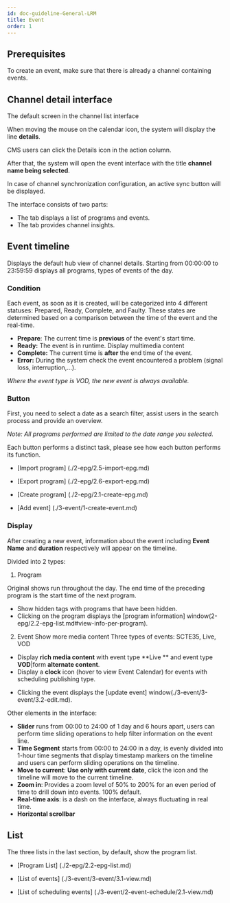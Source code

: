 ```yaml
---
id: doc-guideline-General-LRM
title: Event
order: 1
---
```


## Prerequisites

To create an event, make sure that there is already a channel containing events.

## Channel detail interface

The default screen in the channel list interface

When moving the mouse on the calendar icon, the system will display the line **details**.

CMS users can click the Details icon in the action column.

After that, the system will open the event interface with the title **channel name being selected**.

In case of channel synchronization configuration, an active sync button will be displayed.

The interface consists of two parts:

- The tab displays a list of programs and events.
- The tab provides channel insights.

## Event timeline

Displays the default hub view of channel details. Starting from 00:00:00 to 23:59:59 displays all programs, types of events of the day.

### Condition

Each event, as soon as it is created, will be categorized into 4 different statuses: Prepared, Ready, Complete, and Faulty. These states are determined based on a comparison between the time of the event and the real-time.

- **Prepare**: The current time is **previous** of the event's start time.
- **Ready:** The event is in runtime. Display multimedia content
- **Complete:** The current time is **after** the end time of the event.
- **Error:** During the system check the event encountered a problem (signal loss, interruption,...).

_Where the event type is VOD, the new event is always available._

### Button

First, you need to select a date as a search filter, assist users in the search process and provide an overview.

_Note: All programs performed are limited to the date range you selected._

Each button performs a distinct task, please see how each button performs its function.

- [Import program] (./2-epg/2.5-import-epg.md)

- [Export program] (./2-epg/2.6-export-epg.md)

- [Create program] (./2-epg/2.1-create-epg.md)

- [Add event] (./3-event/1-create-event.md)

### Display

After creating a new event, information about the event including **Event Name** and **duration** respectively will appear on the timeline.

Divided into 2 types:

1. Program

Original shows run throughout the day. The end time of the preceding program is the start time of the next program.

- Show hidden tags with programs that have been hidden.
- Clicking on the program displays the [program information] window(2-epg/2.2-epg-list.md#view-info-per-program).

2. Event
   Show more media content
   Three types of events: SCTE35, Live, VOD

- Display **rich media content** with event type \*\*Live \*\* and event type **VOD**|form **alternate content**.
- Display a **clock** icon (hover to view Event Calendar) for events with scheduling publishing type.

<!-- - Hiển thị biểu tượng **đồng bộ** (hover để xem Đã đồng bộ) cho những sự kiện đã được đồng bộ. -->

- Clicking the event displays the [update event] window(./3-event/3-event/3.2-edit.md).

Other elements in the interface:

- **Slider** runs from 00:00 to 24:00 of 1 day and 6 hours apart, users can perform time sliding operations to help filter information on the event line.
- **Time Segment** starts from 00:00 to 24:00 in a day, is evenly divided into 1-hour time segments that display timestamp markers on the timeline and users can perform sliding operations on the timeline.
- **Move to current**: **Use only with current date**, click the icon and the timeline will move to the current timeline.
- **Zoom in**: Provides a zoom level of 50% to 200% for an even period of time to drill down into events. 100% default.
- **Real-time axis**: is a dash on the interface, always fluctuating in real time.
- **Horizontal scrollbar**

## List

The three lists in the last section, by default, show the program list.

- [Program List] (./2-epg/2.2-epg-list.md)

- [List of events] (./3-event/3-event/3.1-view\.md)

- [List of scheduling events] (./3-event/2-event-echedule/2.1-view\.md)
